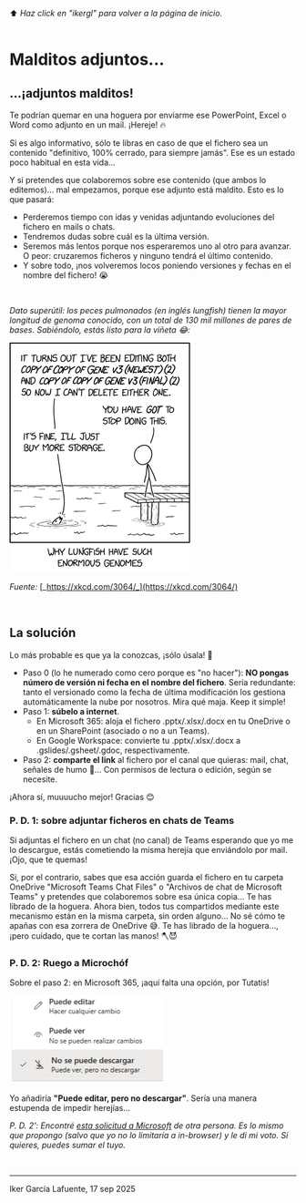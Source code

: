 ⬆️ _Haz click en "ikergl" para volver a la página de inicio._ <br><br>

# Malditos adjuntos...

## ...¡adjuntos malditos!

Te podrían quemar en una hoguera por enviarme ese PowerPoint, Excel o Word como adjunto en un mail. ¡Hereje! 🔥

Si es algo informativo, sólo te libras en caso de que el fichero sea un contenido "definitivo, 100% cerrado, para siempre jamás". Ese es un estado poco habitual en esta vida...

Y si pretendes que colaboremos sobre ese contenido (que ambos lo editemos)... mal empezamos, porque ese adjunto está maldito. Esto es lo que pasará:
- Perderemos tiempo con idas y venidas adjuntando evoluciones del fichero en mails o chats.
- Tendremos dudas sobre cuál es la última versión. 
- Seremos más lentos porque nos esperaremos uno al otro para avanzar. O peor: cruzaremos ficheros y ninguno tendrá el último contenido. 
- Y sobre todo, ¡nos volveremos locos poniendo versiones y fechas en el nombre del fichero! 😭

<br>

_Dato superútil: los peces pulmonados (en inglés lungfish) tienen la mayor longitud de genoma conocido, con un total de 130 mil millones de pares de bases. Sabiéndolo, estás listo para la viñeta 😂:_

![](malditos_adjuntos_lungfish.png)

_Fuente:_ [_https://xkcd.com/3064/_](https://xkcd.com/3064/)

<br>


## La solución

Lo más probable es que ya la conozcas, ¡sólo úsala! 🙏
- Paso 0 (lo he numerado como cero porque es "no hacer"): **NO pongas número de versión ni fecha en el nombre del fichero**. Sería redundante: tanto el versionado como la fecha de última modificación los gestiona automáticamente la nube por nosotros. Mira qué maja. Keep it simple!
- Paso 1: **súbelo a internet**.
  - En Microsoft 365: aloja el fichero .pptx/.xlsx/.docx en tu OneDrive o en un SharePoint (asociado o no a un Teams).
  - En Google Workspace: convierte tu .pptx/.xlsx/.docx a .gslides/.gsheet/.gdoc, respectivamente.
- Paso 2: **comparte el link** al fichero por el canal que quieras: mail, chat, señales de humo 💨... Con permisos de lectura o edición, según se necesite.

¡Ahora sí, muuuucho mejor! Gracias 😊


### P. D. 1: sobre adjuntar ficheros en chats de Teams

Si adjuntas el fichero en un chat (no canal) de Teams esperando que yo me lo descargue, estás cometiendo la misma herejía que enviándolo por mail. ¡Ojo, que te quemas!

Si, por el contrario, sabes que esa acción guarda el fichero en tu carpeta OneDrive "Microsoft Teams Chat Files" o "Archivos de chat de Microsoft Teams" y pretendes que colaboremos sobre esa única copia... Te has librado de la hoguera. Ahora bien, todos tus compartidos mediante este mecanismo están en la misma carpeta, sin orden alguno... No sé cómo te apañas con esa zorrera de OneDrive 😅. Te has librado de la hoguera..., ¡pero cuidado, que te cortan las manos! 🪓😈

### P. D. 2: Ruego a Microchóf

Sobre el paso 2: en Microsoft 365, ¡aquí falta una opción, por Tutatis!

 ![](malditos_adjuntos_m365_options.png)

Yo añadiría **"Puede editar, pero no descargar"**. Sería una manera estupenda de impedir herejías...

_P. D. 2': Encontré [esta solicitud a Microsoft](https://feedbackportal.microsoft.com/feedback/idea/d8d81e9f-6188-f011-8151-6045bdba91e3) de otra persona. Es lo mismo que propongo (salvo que yo no lo limitaría a in-browser) y le di mi voto. Si quieres, puedes sumar el tuyo._




<br>

___
Iker García Lafuente, 17 sep 2025
